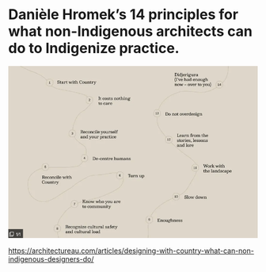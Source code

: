 # Danièle Hromek’s 14 principles for what non-Indigenous architects can do to Indigenize practice.

![](media/cleanshot_2024-02-12-at-08-43-59.png)

https://architectureau.com/articles/designing-with-country-what-can-non-indigenous-designers-do/